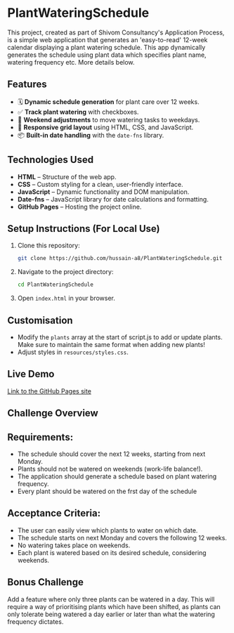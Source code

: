 # PlantWateringSchedule

This project, created as part of Shivom Consultancy's Application Process, is a simple web application that generates an 'easy-to-read' 12-week calendar displaying a plant watering schedule. This app dynamically generates the schedule using plant data which specifies plant name, watering frequency etc. More details below.

## **Features**
- 🗓 **Dynamic schedule generation** for plant care over 12 weeks.  
- ✅ **Track plant watering** with checkboxes.  
- 📅 **Weekend adjustments** to move watering tasks to weekdays.    
- 🎨 **Responsive grid layout** using HTML, CSS, and JavaScript.  
- 📦 **Built-in date handling** with the `date-fns` library.

## **Technologies Used**
- **HTML** – Structure of the web app.
- **CSS** – Custom styling for a clean, user-friendly interface.
- **JavaScript** – Dynamic functionality and DOM manipulation.
- **Date-fns** – JavaScript library for date calculations and formatting.
- **GitHub Pages** – Hosting the project online.

## **Setup Instructions (For Local Use)**
1. Clone this repository:
   ```sh
   git clone https://github.com/hussain-a8/PlantWateringSchedule.git
   ```
2. Navigate to the project directory:
   ```sh
   cd PlantWateringSchedule
   ```
3. Open `index.html` in your browser.

## **Customisation**
- Modify the `plants` array at the start of script.js to add or update plants. Make sure to maintain the same format when adding new plants!
- Adjust styles in `resources/styles.css`.

## **Live Demo**
[Link to the GitHub Pages site](https://hussain-a8.github.io/PlantWateringSchedule/)

## **Challenge Overview**

## Requirements:
- The schedule should cover the next 12 weeks, starting from next Monday.
- Plants should not be watered on weekends (work-life balance!).
- The application should generate a schedule based on plant watering frequency.
- Every plant should be watered on the frst day of the schedule

## Acceptance Criteria:
- The user can easily view which plants to water on which date.
- The schedule starts on next Monday and covers the following 12 weeks.
- No watering takes place on weekends.
- Each plant is watered based on its desired schedule, considering weekends.

## **Bonus Challenge**
Add a feature where only three plants can be watered in a day. This will require a way of prioritising plants which have been shifted, as plants can only tolerate being watered a day earlier or later than what the watering frequency dictates. 
